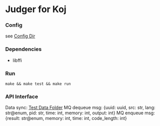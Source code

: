 # Judger for Koj

### Config
  see [Config Dir](/conf)

### Dependencies
  * libffi
   
### Run
  `make && make test && make run` 
  
### API Interface
  Data sync: [Test Data Folder](/data)
  MQ dequeue msg: {uuid: uuid, src: str, lang: str@enum, pid: str, time: int, memory: int, output: int}
  MQ enqueue msg: {result: str@enum, memory: int, time: int, code_length: int}